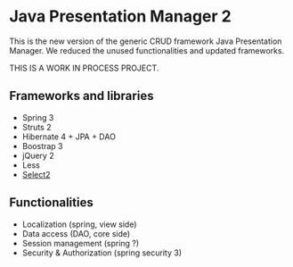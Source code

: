 # Java Presentation Manager 2

This is the new version of the generic CRUD framework Java Presentation Manager.
We reduced the unused functionalities and updated frameworks.

THIS IS A WORK IN PROCESS PROJECT.

## Frameworks and libraries

* Spring 3
* Struts 2
* Hibernate 4 + JPA + DAO
* Boostrap 3
* jQuery 2
* Less
* <a href='http://ivaynberg.github.io/select2/index.html' >Select2</a>

## Functionalities

* Localization (spring, view side)
* Data access (DAO, core side)
* Session management (spring ?)
* Security & Authorization (spring security 3)

